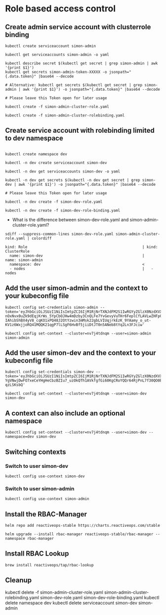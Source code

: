 # Role based access control

## Create admin service account with clusterrole binding

```shell
kubectl create serviceaccount simon-admin

kubectl get serviceaccounts simon-admin -o yaml

kubectl describe secret $(kubectl get secret | grep simon-admin | awk '{print $1}')
kubectl get secrets simon-admin-token-XXXXX -o jsonpath="{.data.token}" |base64 --decode

# Alternative: kubectl get secrets $(kubectl get secret | grep simon-admin | awk '{print $1}') -o jsonpath="{.data.token}" |base64 --decode

# Please leave this Token open for later usage

kubectl create -f simon-admin-cluster-role.yaml

kubectl create -f simon-admin-cluster-rolebinding.yaml
```

## Create service account with rolebinding limited to dev namespace

```shell

kubectl create namespace dev

kubectl -n dev create serviceaccount simon-dev

kubectl -n dev get serviceaccounts simon-dev -o yaml

kubectl -n dev get secrets $(kubectl -n dev get secret | grep simon-dev | awk '{print $1}') -o jsonpath="{.data.token}" |base64 --decode

# Please leave this Token open for later usage

kubectl -n dev create -f simon-dev-role.yaml

kubectl -n dev create -f simon-dev-role-binding.yaml
```

* What is the difference between simon-dev-role.yaml and simon-admin-cluster-role.yaml?

```shell
sdiff --suppress-common-lines simon-dev-role.yaml simon-admin-cluster-role.yaml | colordiff

kind: Role                                                    | kind: ClusterRole
  name: simon-dev                                             |   name: simon-admin
  namespace: dev                                              <
  - nodes                                                     |   - nodes 
```

## Add the user simon-admin and the context to your kubeconfig file

```shell
kubectl config set-credentials simon-admin --token='eyJhbGciOiJSUzI1NiIsImtpZCI6IjM1RjNrTXNJdFM2S1IwRGYyZGlzX0NzdXVXZkU4c3BEQVEzckdNa09nLTgifQ.eyJpc3MiOiJrdWJlcm5ldGVzL3NlcnZpY2VhY2NvdW50Iiwia3ViZXJuZXRlcy5pby9zZXJ2aWNlYWNjb3VudC9uYW1lc3BhY2UiOiJkamFyb3NjaCIsImt1YmVybmV0ZXMuaW8vc2VydmljZWFjY291bnQvc2VjcmV0Lm5hbWUiOiJzaW1vbi1hZG1pbi10b2tlbi01bXg5ZyIsImt1YmVybmV0ZXMuaW8vc2VydmljZWFjY291bnQvc2VydmljZS1hY2NvdW50Lm5hbWUiOiJzaW1vbi1hZG1pbiIsImt1YmVybmV0ZXMuaW8vc2VydmljZWFjY291bnQvc2VydmljZS1hY2NvdW50LnVpZCI6IjQwNGY2ZWViLTdhZjctNDBmNS1hY2IxLWVlZTQyNzQ0NjRmYyIsInN1YiI6InN5c3RlbTpzZXJ2aWNlYWNjb3VudDpkamFyb3NjaDpzaW1vbi1hZG1pbiJ9.hkRQeiiUEo-nOxNvx0uZk9dEqjKrWs_5YpCbOJHw4mDzby3CnQLFe7YvGevyVuTHr6FeplCfLAVLwZHFp0HbpwcDJoTQlhPiamePVSJu8B0W3UbG1OXKuDmyDuob25A7o6vOBucLW4TOTxM7sLpo7Vd7Nrkflyi20A371ef7uNzAVBYUWmfcf5zoke8bDQLloMody6ylOe9ReG0k_jRBC-IAhibShBX4yV8_cqKO1xPQ48J2OtYzwin3mMsk22gbLVIUqjrkEzK_9YAamy_o_ut-KV1z6WxjjoRQ41MQQK21qgP7lLSgF6HvBf5jiiDtJT0n5ANeb8tYq2Ln3FJciw'

kubectl config set-context --cluster=nv7j4tdnqm --user=simon-admin simon-admin
```

## Add the user simon-dev and the context to your kubeconfig file

```shell
kubectl config set-credentials simon-dev --token='eyJhbGciOiJSUzI1NiIsImtpZCI6IjM1RjNrTXNJdFM2S1IwRGYyZGlzX0NzdXVXZkU4c3BEQVEzckdNa09nLTgifQ.eyJpc3MiOiJrdWJlcm5ldGVzL3NlcnZpY2VhY2NvdW50Iiwia3ViZXJuZXRlcy5pby9zZXJ2aWNlYWNjb3VudC9uYW1lc3BhY2UiOiJkZXYiLCJrdWJlcm5ldGVzLmlvL3NlcnZpY2VhY2NvdW50L3NlY3JldC5uYW1lIjoic2ltb24tZGV2LXRva2VuLW5sbDZwIiwia3ViZXJuZXRlcy5pby9zZXJ2aWNlYWNjb3VudC9zZXJ2aWNlLWFjY291bnQubmFtZSI6InNpbW9uLWRldiIsImt1YmVybmV0ZXMuaW8vc2VydmljZWFjY291bnQvc2VydmljZS1hY2NvdW50LnVpZCI6IjhkYWVhMWU3LTZkMmMtNGJkNy04MzFmLWM3YzMwY2Q0ODIwYSIsInN1YiI6InN5c3RlbTpzZXJ2aWNlYWNjb3VudDpkZXY6c2ltb24tZGV2In0.NgYCan9tF_dmzUXtYHFgdMIJbr3H6yHrMa0MvAQETPCdo1Q2SYSmMtiNg31yc8COXVB2JB5pl5AERcmVEtD6G2QcR_Fe50kDAQrnWgE546TGQrCIvJCLil9bSBS_38q0n2xYY7i7qtdr4vA6nxrlfaRHfDQvqffAYN9S6Vi8YNSmBSvYy5NnG7q3QywoS4DFZ8PFAnvs5YX3QWapzGTHhXrIVT4UUDxHmahe2LFG2Uv4qCgSXZa6KksNfzeLsrqHaNRt-YgVNwjDwFO7xeCeYHgHeCbzBZIu7_uzOkQTh1AVkfgfGi60KgCRoYQQr64RjPnL7f30QO0bX-qzLSKsbQ'

kubectl config set-context --cluster=nv7j4tdnqm --user=simon-dev simon-dev
```

## A context can also include an optional namespace

```shell
kubectl config set-context --cluster=nv7j4tdnqm --user=simon-dev --namespace=dev simon-dev
```

## Switching contexts

### Switch to user simon-dev

```shell
kubectl config use-context simon-dev
```

### Switch to user simon-admin

```shell
kubectl config use-context simon-admin
```

## Install the RBAC-Manager

```shell
helm repo add reactiveops-stable https://charts.reactiveops.com/stable

helm upgrade --install rbac-manager reactiveops-stable/rbac-manager --namespace rbac-manager
```

## Install RBAC Lookup

```shell
brew install reactiveops/tap/rbac-lookup
```

## Cleanup

kubectl delete -f simon-admin-cluster-role.yaml simon-admin-cluster-rolebinding.yaml simon-dev-role.yaml simon-dev-role-binding.yaml
kubectl delete namespace dev
kubectl delete serviceaccount simon-dev simon-admin